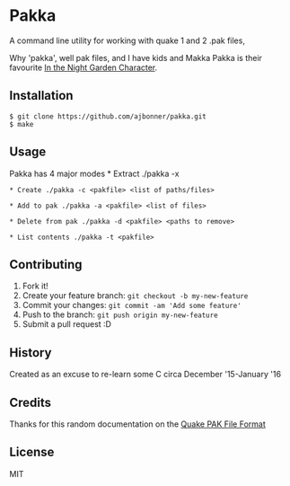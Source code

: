 # Pakka
A command line utility for working with quake 1 and 2 .pak files, 

Why 'pakka', well pak files, and I have kids and Makka Pakka is their favourite
[In the Night Garden Character](http://www.inthenightgarden.co.uk/).

## Installation
    $ git clone https://github.com/ajbonner/pakka.git
    $ make

## Usage
Pakka has 4 major modes
    * Extract ./pakka -x <pakfile> 

    * Create ./pakka -c <pakfile> <list of paths/files>
    
    * Add to pak ./pakka -a <pakfile> <list of files>

    * Delete from pak ./pakka -d <pakfile> <paths to remove>

    * List contents ./pakka -t <pakfile>

## Contributing
1. Fork it!
2. Create your feature branch: `git checkout -b my-new-feature`
3. Commit your changes: `git commit -am 'Add some feature'`
4. Push to the branch: `git push origin my-new-feature`
5. Submit a pull request :D

## History
Created as an excuse to re-learn some C circa December '15-January '16

## Credits
Thanks for this random documentation on the [Quake PAK File Format](http://debian.fmi.uni-sofia.bg/~sergei/cgsr/docs/pak.txt)

## License
MIT
